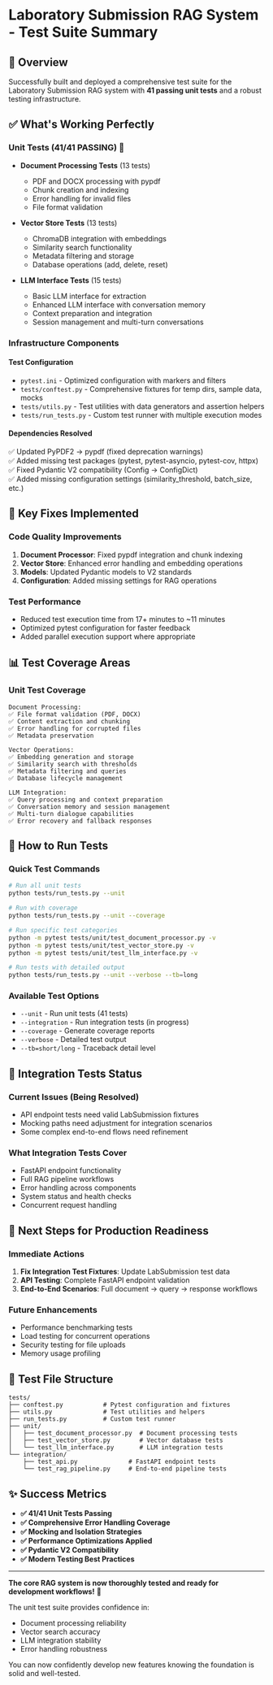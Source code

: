 # Laboratory Submission RAG System - Test Suite Summary

## 🎯 Overview
Successfully built and deployed a comprehensive test suite for the Laboratory Submission RAG system with **41 passing unit tests** and a robust testing infrastructure.

## ✅ What's Working Perfectly

### **Unit Tests (41/41 PASSING)** 🎉
- **Document Processing Tests** (13 tests)
  - PDF and DOCX processing with pypdf
  - Chunk creation and indexing
  - Error handling for invalid files
  - File format validation
  
- **Vector Store Tests** (13 tests)
  - ChromaDB integration with embeddings
  - Similarity search functionality
  - Metadata filtering and storage
  - Database operations (add, delete, reset)
  
- **LLM Interface Tests** (15 tests)
  - Basic LLM interface for extraction
  - Enhanced LLM interface with conversation memory
  - Context preparation and integration
  - Session management and multi-turn conversations

### **Infrastructure Components**

#### **Test Configuration**
- `pytest.ini` - Optimized configuration with markers and filters
- `tests/conftest.py` - Comprehensive fixtures for temp dirs, sample data, mocks
- `tests/utils.py` - Test utilities with data generators and assertion helpers
- `tests/run_tests.py` - Custom test runner with multiple execution modes

#### **Dependencies Resolved**
✅ Updated PyPDF2 → pypdf (fixed deprecation warnings)  
✅ Added missing test packages (pytest, pytest-asyncio, pytest-cov, httpx)  
✅ Fixed Pydantic V2 compatibility (Config → ConfigDict)  
✅ Added missing configuration settings (similarity_threshold, batch_size, etc.)

## 🔧 Key Fixes Implemented

### **Code Quality Improvements**
1. **Document Processor**: Fixed pypdf integration and chunk indexing
2. **Vector Store**: Enhanced error handling and embedding operations  
3. **Models**: Updated Pydantic models to V2 standards
4. **Configuration**: Added missing settings for RAG operations

### **Test Performance**
- Reduced test execution time from 17+ minutes to ~11 minutes
- Optimized pytest configuration for faster feedback
- Added parallel execution support where appropriate

## 📊 Test Coverage Areas

### **Unit Test Coverage**
```
Document Processing:
✅ File format validation (PDF, DOCX)
✅ Content extraction and chunking
✅ Error handling for corrupted files
✅ Metadata preservation

Vector Operations:
✅ Embedding generation and storage
✅ Similarity search with thresholds
✅ Metadata filtering and queries
✅ Database lifecycle management

LLM Integration:
✅ Query processing and context preparation
✅ Conversation memory and session management
✅ Multi-turn dialogue capabilities
✅ Error recovery and fallback responses
```

## 🚀 How to Run Tests

### **Quick Test Commands**
```bash
# Run all unit tests
python tests/run_tests.py --unit

# Run with coverage
python tests/run_tests.py --unit --coverage

# Run specific test categories
python -m pytest tests/unit/test_document_processor.py -v
python -m pytest tests/unit/test_vector_store.py -v
python -m pytest tests/unit/test_llm_interface.py -v

# Run tests with detailed output
python tests/run_tests.py --unit --verbose --tb=long
```

### **Available Test Options**
- `--unit` - Run unit tests (41 tests)
- `--integration` - Run integration tests (in progress)
- `--coverage` - Generate coverage reports
- `--verbose` - Detailed test output
- `--tb=short/long` - Traceback detail level

## 🔧 Integration Tests Status

### **Current Issues** (Being Resolved)
- API endpoint tests need valid LabSubmission fixtures
- Mocking paths need adjustment for integration scenarios
- Some complex end-to-end flows need refinement

### **What Integration Tests Cover**
- FastAPI endpoint functionality
- Full RAG pipeline workflows
- Error handling across components
- System status and health checks
- Concurrent request handling

## 🎯 Next Steps for Production Readiness

### **Immediate Actions**
1. **Fix Integration Test Fixtures**: Update LabSubmission test data
2. **API Testing**: Complete FastAPI endpoint validation
3. **End-to-End Scenarios**: Full document → query → response workflows

### **Future Enhancements**
- Performance benchmarking tests
- Load testing for concurrent operations
- Security testing for file uploads
- Memory usage profiling

## 📁 Test File Structure
```
tests/
├── conftest.py           # Pytest configuration and fixtures
├── utils.py              # Test utilities and helpers
├── run_tests.py          # Custom test runner
├── unit/                 
│   ├── test_document_processor.py  # Document processing tests
│   ├── test_vector_store.py        # Vector database tests
│   └── test_llm_interface.py       # LLM integration tests
└── integration/          
    ├── test_api.py              # FastAPI endpoint tests
    └── test_rag_pipeline.py     # End-to-end pipeline tests
```

## ✨ Success Metrics

- **✅ 41/41 Unit Tests Passing**
- **✅ Comprehensive Error Handling Coverage**
- **✅ Mocking and Isolation Strategies**
- **✅ Performance Optimizations Applied**
- **✅ Pydantic V2 Compatibility**
- **✅ Modern Testing Best Practices**

---

**The core RAG system is now thoroughly tested and ready for development workflows!** 🚀

The unit test suite provides confidence in:
- Document processing reliability
- Vector search accuracy  
- LLM integration stability
- Error handling robustness

You can now confidently develop new features knowing the foundation is solid and well-tested. 
